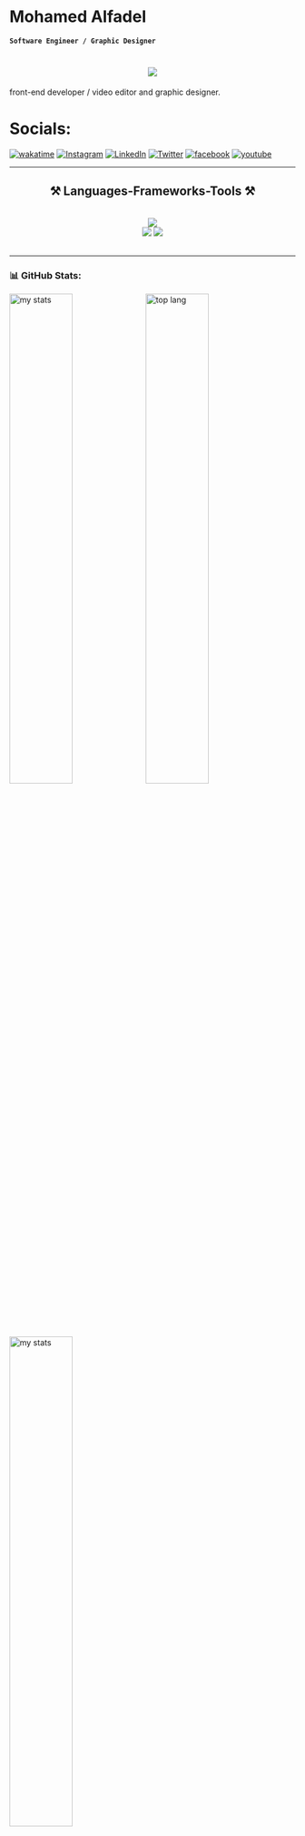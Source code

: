 # Mohamed Alfadel

**`Software Engineer / Graphic Designer`**

<h1 align="center">
   <img  src="https://readme-typing-svg.herokuapp.com?font=Fira+Code&pause=1000&width=435&lines=Software+Engineer.;Active+learner%2Fresearcher.;Aspire+to+make+a+positive+impact."/>
</h1>

front-end developer / video editor and graphic designer.

# Socials:

[![wakatime](https://wakatime.com/badge/user/5f1563f2-a5a9-41eb-956c-d09f2f974476.svg)](https://wakatime.com/@5f1563f2-a5a9-41eb-956c-d09f2f974476)
[![Instagram](https://img.shields.io/badge/Instagram-%23E4405F.svg?logo=Instagram&logoColor=white)](https://www.instagram.com/m7md_alfadel1/) [![LinkedIn](https://img.shields.io/badge/LinkedIn-%230077B5.svg?logo=linkedin&logoColor=white)](https://www.linkedin.com/in/mohamed-alfadel-b84a91264/) [![Twitter](https://img.shields.io/badge/Twitter-%231DA1F2.svg?logo=Twitter&logoColor=white)](https://twitter.com/Mohamedalfad) [![facebook](https://img.shields.io/badge/facebook-%230077B5.svg?logo=facebook&logoColor=white)](https://www.facebook.com/profile.php?id=100008560232512) [![youtube](https://img.shields.io/badge/youtube-%23E4505F.svg?logo=youtube&logoColor=white)](https://www.youtube.com/channel/UCQdiQLhhPFoXqkLj4yJn-Mw)

---

<h2 align="center">⚒️ Languages-Frameworks-Tools ⚒️</h2>
<br/>
<div align="center">
<div>
    <img src="https://skillicons.dev/icons?i=ae,ai,ps,pr&perline=4" />
</div>
    <img src="https://skillicons.dev/icons?i=react,mui,html,css,github,figma,tailwind,git,linux" />
    <img src="https://skillicons.dev/icons?i=nodejs,javascript,typescript,mongodb,supabase,nextjs,netlify,vercel" /><br>
</div>

<br/>
<hr/>

### 📊 GitHub Stats:

<img alt="my stats" align="left" width="47%" src="https://github-readme-stats.vercel.app/api?username=mohamedaalfadel33&show_icons=true&theme=dracula"/>

<img alt="top lang" width="47%" src="https://github-readme-streak-stats.herokuapp.com?user=mohamedaalfadel33&theme=dracula" />

<img alt="my stats" width="47%" src="https://github-readme-stats.vercel.app/api/top-langs/?username=mohamedaalfadel33&layout=compact&theme=dracula" />
